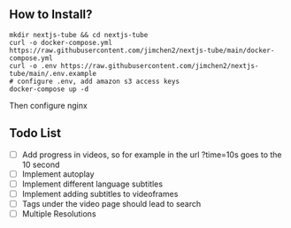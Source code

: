 ## How to Install?

```
mkdir nextjs-tube && cd nextjs-tube 
curl -o docker-compose.yml https://raw.githubusercontent.com/jimchen2/nextjs-tube/main/docker-compose.yml
curl -o .env https://raw.githubusercontent.com/jimchen2/nextjs-tube/main/.env.example
# configure .env, add amazon s3 access keys
docker-compose up -d
```

Then configure nginx

## Todo List

- [ ] Add progress in videos, so for example in the url ?time=10s goes to the 10 second
- [ ] Implement autoplay
- [ ] Implement different language subtitles
- [ ] Implement adding subtitles to videoframes
- [ ] Tags under the video page should lead to search
- [ ] Multiple Resolutions
